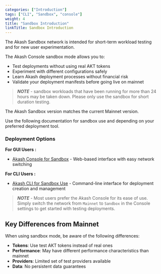 ```yaml
---
categories: ["Introduction"]
tags: ["CLI", "Sandbox", "console"]
weight: 4
title: "Sandbox Introduction"
linkTitle: Sandbox Introduction
---
```


The Akash Sandbox network is intended for short-term workload testing and for new user experimentation.

The Akash Console sandbox mode allows you to:
- Test deployments without using real AKT tokens
- Experiment with different configurations safely
- Learn Akash deployment processes without financial risk
- Validate your deployment manifests before going live on mainnet

> _**NOTE**_ - sandbox workloads that have been running for more than 24 hours may be taken down. Please only use the sandbox for short duration testing.

The Akash Sandbox version matches the current Mainnet version.

Use the following documentation for sandbox use and depending on your preferred deployment tool.

### Deployment Options

**For GUI Users :**
- [Akash Console for Sandbox](/docs/deployments/sandbox/sandbox-via-console/) - Web-based interface with easy network switching

**For CLI Users :**
- [Akash CLI for Sandbox Use](/docs/deployments/sandbox/installation/) - Command-line interface for deployment creation and management

> _**NOTE**_ - Most users prefer the Akash Console for its ease of use. Simply switch the network from `Mainnet` to `Sandbox` in the Console settings to get started with testing deployments.

## Key Differences from Mainnet

When using sandbox mode, be aware of the following differences:

- **Tokens**: Use test AKT tokens instead of real ones
- **Performance**: May have different performance characteristics than mainnet
- **Providers**: Limited set of test providers available
- **Data**: No persistent data guarantees
